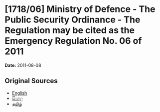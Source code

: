 # [1718/06] Ministry of Defence - The Public Security Ordinance - The Regulation may be cited as the Emergency Regulation No. 06 of 2011

**Date:** 2011-08-08

## Original Sources

- [English](https://documents.gov.lk/view/extra-gazettes/2011/8/1718-06_E.pdf)
- [සිංහල](https://documents.gov.lk/view/extra-gazettes/2011/8/1718-06_S.pdf)
- [தமிழ்](https://documents.gov.lk/view/extra-gazettes/2011/8/1718-06_T.pdf)
